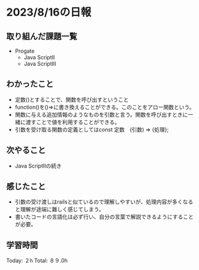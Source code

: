 # 2023/8/16の日報
## 取り組んだ課題一覧
* Progate
   * Java ScriptⅡ
   * Java ScriptⅢ
## わかったこと
* 定数()とすることで、関数を呼び出すということ
* function()を()=>に書き換えることができる。このことをアロー関数という。
* 関数に与える追加情報のようなものを引数と言う。関数を呼び出すときに一緒に渡すことで値を利用することができる。
* 引数を受け取る関数の定義としてはconst 定数　(引数) => {処理};
## 次やること
* Java ScriptⅡの続き
## 感じたこと
* 引数の受け渡しはrailsと似ているので理解しやすいが、処理内容が多くなると理解が途端に難しく感じてしまう。
* 書いたコードの言語化は必ず行い、自分の言葉で解説できるようにすることが必要。
## 学習時間
Today: ２h
Total: ８９.0h
